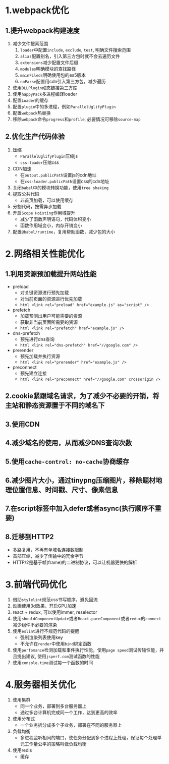 # 1.webpack优化
## 1.提升webpack构建速度
1. 减少文件搜索范围
    1. `loader`中配置`include`, `exclude`, `test`, 明确文件搜索范围
    2. `alias`配置别名，引入第三方包时就不会去遍历文件
    3. `extensions`减少配置文件后缀
    4. `modules`明确模块的查找路径
    5. `mainFileds`明确使用包的es5版本
    6. `noParse`配置用cdn引入第三方包，减少遍历
2. 使用`DLLPlugin`动态链接第三方库
3. 使用`happyPack`多进程编译loader
4. 配置`Loader`的缓存
5. 配置`plugin`中的多进程，例如`ParallelUglifyPlugin`
6. 配置`webpack`热替换
7. 移除`webpack`命令`progress`和`profile`, 必要情况可移除`source-map` 
## 2.优化生产代码体验
1. 压缩 
    * `ParallelUglifyPlugin`压缩js
    * `css-loader`压缩css
2. CDN加速
    * 在`output.publicPath`设置js的cdn地址
    * 在`css-loader.publicPath`设置css的cdn地址
3. 关闭`babel`中的模块转换功能，使用`tree shaking`
4. 提取公共代码
    * 非首页加载，可以使用缓存
5. 分割代码，按需异步加载
6. 开启`Scope Hoisting`作用域提升
    * 减少了函数声明语句，代码体积变小
    * 函数作用域变小，内存开销变小
7. 配置`@babel/runtime`，复用帮助函数，减少包的大小
# 2.网络相关性能优化
## 1.利用资源预加载提升网站性能
* preload
    * 对关键资源进行预先加载
    * 对当前页面的资源进行优先加载
    * ```html <link rel="preload" href="example.js" as="script" />```
* prefetch
    * 加载预测出用户可能需要的资源
    * 获取非当前页面所需要的资源
    * `html <link rel="prefetch" href="example.js" />`
* dns-prefetch
    * 预先进行dns查询
    * ```html <link rel="dns-prefetch" href="//google.com" />```
* prerender
    * 预先加载并执行资源
    * ```html <link rel="prerender" href="example.js" />```
* preconnect
    * 预先建立连接
    * ```html <link rel="preconnect" href="//google.com" crossorigin />```
## 2.cookie紧跟域名请求，为了减少不必要的开销，将主站和静态资源置于不同的域名下
## 3.使用CDN
## 4.减少域名的使用，从而减少DNS查询次数
## 5.使用`cache-control: no-cache`协商缓存
## 6.减少图片大小，通过tinypng压缩图片，移除题材地理位置信息、时间戳、尺寸、像素信息
## 7.在script标签中加入defer或者async(执行顺序不重要)
## 8.迁移到HTTP2
* 多路复用，不再有单域名连接数限制
* 首部压缩，减少了传输中的冗余字节
* HTTP/2是基于帧(frame)的二进制协议，可以让机器更快的解析

# 3.前端代码优化
1. 借助`stylelint`规范css书写顺序，避免回流
2. 动画使用3d效果，开启GPU加速
3. react + redux, 可以使用immer, reselector
4. 使用`shouldComponentUpdate`或者`React.pureComponent`或者`redux`的`connect`减少组件不必要的渲染
5. 使用`eslint`进行不规范代码的提醒
    * 强制渲染列表使用key
    * 不允许在`render`中使用`bind`绑定函数
6. 使用`perfomance`检测加载和事件执行性能，使用`page speed`测试传输性能，并且提出建议, 使用`jsperf.com`测试函数的性能
7. 使用`console.time`测试每一个函数的时间

# 4.服务器相关优化
1. 使用集群
    * 同一个业务，部署到多台服务器上
    * 通过多台计算机完成同一个工作，达到更高的效率
2. 使用分布式
    * 一个业务拆分成多个子业务，部署在不同的服务器上
3. 负载均衡
    * 多进程监听相同的端口，使任务分配到多个进程上处理，保证每个处理单元工作量公平的策略叫做负载均衡
4. 使用redis
    * 缓存
